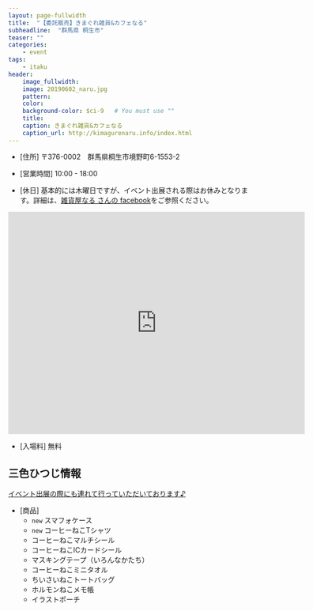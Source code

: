 ```yaml
---
layout: page-fullwidth
title:  "【委託販売】きまぐれ雑貨&カフェなる"
subheadline:  "群馬県 桐生市"
teaser: ""
categories:
    - event
tags:
    - itaku
header:
    image_fullwidth:
    image: 20190602_naru.jpg
    pattern:
    color:
    background-color: $ci-9   # You must use ""
    title:
    caption: きまぐれ雑貨&カフェなる
    caption_url: http://kimagurenaru.info/index.html
---
```


* [住所] 〒376-0002　群馬県桐生市境野町6-1553-2

* [営業時間] 10:00 - 18:00

* [休日] 基本的には木曜日ですが、イベント出展される際はお休みとなります。詳細は、[雑貨屋なる さんの facebook](https://www.facebook.com/kimagurezakka.naru/)をご参照ください。

<iframe src="https://www.google.com/maps/embed?pb=!1m14!1m8!1m3!1d1605.9636486330287!2d139.352433!3d36.386754!3m2!1i1024!2i768!4f13.1!3m3!1m2!1s0x0%3A0x58042860ccf51b66!2z44GN44G-44GQ44KM6ZuR6LKoJuOCs-ODvOODkuODvOOBquOCiw!5e0!3m2!1sja!2sus!4v1564198162848!5m2!1sja!2sus" width="600" height="450" frameborder="0" style="border:0" allowfullscreen></iframe>

* [入場料] 無料

## 三色ひつじ情報

[イベント出展の際にも連れて行っていただいております♪](https://www.facebook.com/kimagurezakka.naru/photos/a.1883415288622180/2098598920437148/?type=3&theater)

* [商品]
    * ``new`` スマフォケース
    * ``new`` コーヒーねこTシャツ
    * コーヒーねこマルチシール
    * コーヒーねこICカードシール
    * マスキングテープ（いろんなかたち）
    * コーヒーねこミニタオル
    * ちいさいねこトートバッグ
    * ホルモンねこメモ帳
    * イラストポーチ